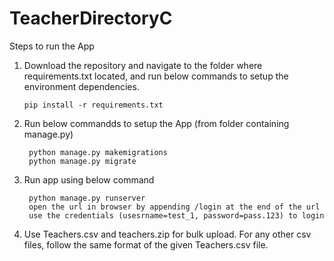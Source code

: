 # TeacherDirectoryC
 
 Steps to run the App
 
 1) Download the repository and navigate to the folder where requirements.txt located, and run below commands to setup the environment dependencies.
 		
		pip install -r requirements.txt
		
2) Run below commandds to setup the App (from folder containing manage.py)
		
		python manage.py makemigrations
		python manage.py migrate
		
3) Run app using below command
		
		python manage.py runserver
		open the url in browser by appending /login at the end of the url
		use the credentials (usesrname=test_1, password=pass.123) to login
		
4) Use Teachers.csv and teachers.zip for bulk upload. For any other csv files, follow the same format of the given Teachers.csv file.
		
 
